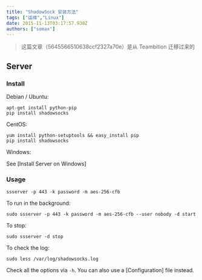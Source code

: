 ```yaml
---
title: "ShadowSock 安装方法"
tags: ["运维","Linux"]
date: 2015-11-13T03:17:57.938Z
authors: ["somax"]
---
```


> 这篇文章（5645566510638ccf2327a70e）是从 Teambition 迁移过来的

Server
------

### Install

Debian / Ubuntu:

    apt-get install python-pip
    pip install shadowsocks

CentOS:

    yum install python-setuptools && easy_install pip
    pip install shadowsocks

Windows:

See [Install Server on Windows]

### Usage

    ssserver -p 443 -k password -m aes-256-cfb

To run in the background:

    sudo ssserver -p 443 -k password -m aes-256-cfb --user nobody -d start

To stop:

    sudo ssserver -d stop

To check the log:

    sudo less /var/log/shadowsocks.log

Check all the options via `-h`. You can also use a [Configuration] file
instead.
